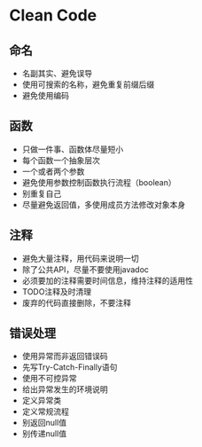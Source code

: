 # **Clean Code**

## **命名**

* 名副其实、避免误导
* 使用可搜索的名称，避免重复前缀后缀
* 避免使用编码

## **函数**

* 只做一件事、函数体尽量短小
* 每个函数一个抽象层次
* 一个或者两个参数
* 避免使用参数控制函数执行流程（boolean）
* 别重复自己
* 尽量避免返回值，多使用成员方法修改对象本身

## **注释**

* 避免大量注释，用代码来说明一切
* 除了公共API，尽量不要使用javadoc
* 必须要加的注释需要时间信息，维持注释的适用性
* TODO注释及时清理
* 废弃的代码直接删除，不要注释

## **错误处理**

* 使用异常而非返回错误码
* 先写Try-Catch-Finally语句
* 使用不可控异常
* 给出异常发生的环境说明
* 定义异常类
* 定义常规流程
* 别返回null值
* 别传递null值

